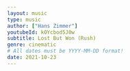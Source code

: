 ```yaml
---
layout: music
type: music
author: ["Hans Zimmer"]
youtubeId: kOYcbod5J0w
subtitle: Lost But Won (Rush)
genre: cinematic
# All dates must be YYYY-MM-DD format!
date: 2021-10-23
---
```

